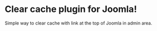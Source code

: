 Clear cache plugin for Joomla!
==============================

Simple way to clear cache with link at the top of Joomla in admin area.
